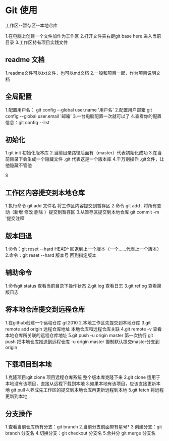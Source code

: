 # Git 使用


工作区--暂存区--本地仓库

1.在电脑上创建一个文件加作为工作区
2.打开文件夹右键git base here 进入当前目录
3.工作区持有项目实践文件


## readme  文档
1.readme文件可以txt文件，也可以md文档
2.一般和项目一起，作为项目说明文档

## 全局配置
1.配置用户名： git config --global user.name '用户名'
2.配置用户邮箱  git config --global user.email '邮箱'
3.一台电脑配置一次就可以了
4.查看你的配置信息：git config --list

## 初始化
1.git init  初始化版本库
2.当前目录路径后面有（master）代表初始化成功
3.在当前目录下会生成一个隐藏文件  .git 代表这是一个版本库
4.千万别操作 .git文件，让他隐藏不管他


S
## 工作区内容提交到本地仓库
1.执行命令 git add 文件名   将工作区内容提交到暂存区
2.命令 git add . 将所有变动（新增 修改 删除 ）提交到暂存区
3.从暂存区提交到本地仓库  git commit -m '提交注释'


## 版本回退
1.命令：git reset --hard HEAD^   回退到上一个版本（一个……代表上一个版本）
2.命令：git reset --hard 版本号 回到指定版本


## 辅助命令
1.命令git status 查看当前目录下操作状态
2.git log 查看日志
3.git reflog 查看简版日志


## 将本地仓库提交到远程仓库
1.在github创建一个远程仓库 git2010
2.本地工作区先提交到本地仓库
3.git remote add origin 远程仓库地址    本地仓库和远程仓库关联
4.git remote -v 查看本地仓库所关联的远程仓库地址
5.git push -u origin master   第一次执行
 git push 把本地仓库推送到远程仓库
 -u origin master 摄制默认提交master分支到origin


## 下载项目到本地
1.克隆项目:git clone 项目远程仓库系统  整个版本库克隆下来
2.git clone 适用于本地没有该项目，直接从远程下载到本地
3.如果本地有该项目，应该直接更新本地  git pull
4.养成先工作区的提交到本地仓库再更新远程到本地
5.git fetch  将远程更新到本地



## 分支操作
1.查看当前仓库所有分支：git branch
2.当前分支前面带有星号*
3.创建分支：git branch 分支名
4.切换分支：git checkout   分支名
5.合并分    git merge 分支名














